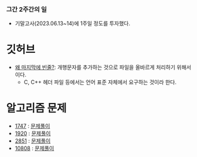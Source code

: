 ### 그간 2주간의 일
- 기말고사(2023.06.13~14)에 1주일 정도를 투자했다.

# 깃허브
- [왜 마지막에 빈줄?](https://dongminkim94.tistory.com/72): 개행문자를 추가하는 것으로 파일을 올바르게 처리하기 위해서이다.
  - C, C++ 헤더 파일 등에서는 언어 표준 자체에서 요구하는 것이라 한다.
# 알고리즘 문제
- [1747](https://www.acmicpc.net/problem/1747) : [문제풀이](https://github.com/uniye/Algorithm_code/blob/main/8week/1747.cpp)
- [1920](https://www.acmicpc.net/problem/1920) : [문제풀이](https://github.com/uniye/Algorithm_code/blob/main/8week/1920.cpp)
- [2851](https://www.acmicpc.net/problem/2851) : [문제풀이](https://github.com/uniye/Algorithm_code/blob/main/8week/2851.cpp)
- [10808](https://www.acmicpc.net/problem/10808) : [문제풀이](https://github.com/uniye/Algorithm_code/blob/main/8week/10808.cpp)
